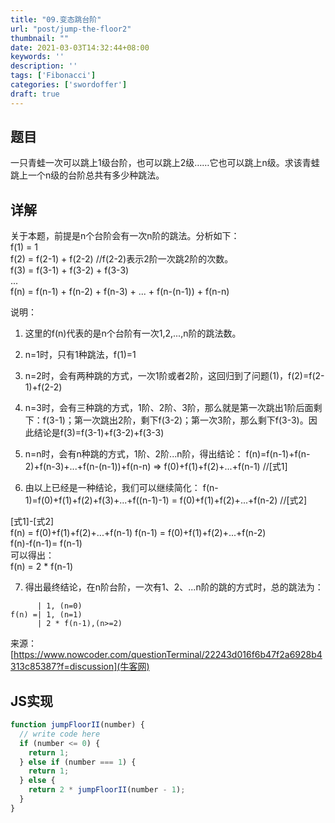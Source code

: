 ```yaml
---
title: "09.变态跳台阶"
url: "post/jump-the-floor2"
thumbnail: ""
date: 2021-03-03T14:32:44+08:00
keywords: ''
description: ''
tags: ['Fibonacci']
categories: ['swordoffer']
draft: true
---
```


## 题目

一只青蛙一次可以跳上1级台阶，也可以跳上2级……它也可以跳上n级。求该青蛙跳上一个n级的台阶总共有多少种跳法。

## 详解

关于本题，前提是n个台阶会有一次n阶的跳法。分析如下：  
f(1) = 1  
f(2) = f(2-1) + f(2-2)  //f(2-2)表示2阶一次跳2阶的次数。  
f(3) = f(3-1) + f(3-2) + f(3-3)  
...  
f(n) = f(n-1) + f(n-2) + f(n-3) + ... + f(n-(n-1)) + f(n-n)

说明：  

1. 这里的f(n)代表的是n个台阶有一次1,2,...,n阶的跳法数。

2. n=1时，只有1种跳法，f(1)=1

3. n=2时，会有两种跳的方式，一次1阶或者2阶，这回归到了问题(1)，f(2)=f(2-1)+f(2-2)

4. n=3时，会有三种跳的方式，1阶、2阶、3阶，那么就是第一次跳出1阶后面剩下：f(3-1)；第一次跳出2阶，剩下f(3-2)；第一次3阶，那么剩下f(3-3)。因此结论是f(3)=f(3-1)+f(3-2)+f(3-3)

5. n=n时，会有n种跳的方式，1阶、2阶...n阶，得出结论：
f(n)=f(n-1)+f(n-2)+f(n-3)+...+f(n-(n-1))+f(n-n) => f(0)+f(1)+f(2)+...+f(n-1) //[式1]


6. 由以上已经是一种结论，我们可以继续简化：
f(n-1)=f(0)+f(1)+f(2)+f(3)+...+f((n-1)-1) = f(0)+f(1)+f(2)+...+f(n-2)  //[式2]

[式1]-[式2]  
f(n) = f(0)+f(1)+f(2)+...+f(n-1) 
f(n-1) = f(0)+f(1)+f(2)+...+f(n-2)  
f(n)-f(n-1)= f(n-1)  
可以得出：  
f(n) = 2 * f(n-1)  

7. 得出最终结论，在n阶台阶，一次有1、2、...n阶的跳的方式时，总的跳法为：
```
      | 1, (n=0)
f(n) =| 1, (n=1)
      | 2 * f(n-1),(n>=2)
```

来源：[https://www.nowcoder.com/questionTerminal/22243d016f6b47f2a6928b4313c85387?f=discussion](牛客网)

## JS实现

```javascript
function jumpFloorII(number) {
  // write code here
  if (number <= 0) {
    return 1;
  } else if (number === 1) {
    return 1;
  } else {
    return 2 * jumpFloorII(number - 1);
  }
}
```

